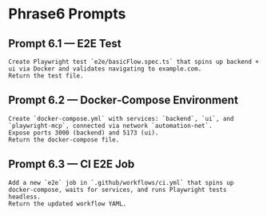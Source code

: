 # Phrase6 Prompts

## Prompt 6.1 — E2E Test
```text
Create Playwright test `e2e/basicFlow.spec.ts` that spins up backend + ui via Docker and validates navigating to example.com.
Return the test file.
```

## Prompt 6.2 — Docker‑Compose Environment
```text
Create `docker-compose.yml` with services: `backend`, `ui`, and `playwright-mcp`, connected via network `automation-net`.
Expose ports 3000 (backend) and 5173 (ui).
Return the docker-compose file.
```

## Prompt 6.3 — CI E2E Job
```text
Add a new `e2e` job in `.github/workflows/ci.yml` that spins up docker-compose, waits for services, and runs Playwright tests headless.
Return the updated workflow YAML.
```
